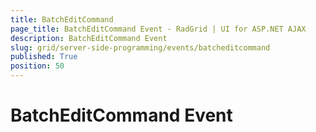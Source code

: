 ```yaml
---
title: BatchEditCommand
page_title: BatchEditCommand Event - RadGrid | UI for ASP.NET AJAX
description: BatchEditCommand Event
slug: grid/server-side-programming/events/batcheditcommand
published: True
position: 50
---
```


# BatchEditCommand Event



